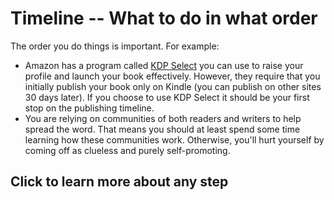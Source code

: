 # Timeline -- What to do in what order

The order you do things is important. For example:

* Amazon has a program called [KDP Select](https://kdp.amazon.com/select) you can use to 
raise your profile and launch your book effectively. However, they require that you
initially publish your book only on Kindle (you can publish on other sites 30 days later). 
If you choose to use KDP Select it should be your first stop on the publishing timeline.
* You are relying on communities of both readers and writers to help spread the word. 
That means you should at least spend some time learning how these communities work.
Otherwise, you'll hurt yourself by coming off as clueless and purely self-promoting.

## Click to learn more about any step
<link href="https://cdnjs.cloudflare.com/ajax/libs/vis/4.17.0/vis-timeline-graph2d.min.css" rel="stylesheet" type="text/css" />

<script
  src="https://cdnjs.cloudflare.com/ajax/libs/vis/4.17.0/vis.js"
  crossorigin="anonymous"></script>

<div id="visualization"></div>

<script type="text/javascript">
  // DOM element where the Timeline will be attached
  var container = document.getElementById('visualization');
  var date = new Date()
  var m = date.getMonth()
  var d = date.getDate()
  var y = date.getFullYear()

  // Create a DataSet (allows two way data-binding)
  var items = new vis.DataSet([
    {id: 1, content: 'Finish novel',          start: '2017-01-01'},
    {id: 2, content: '<a href="about">Proofread</a>',             start: '2017-01-02'},
    {id: 3, content: 'Press release',         start: '2017-01-03'},
    {id: 4, content: 'Tweet 1-3 times/week',  start: '2017-01-04', end: '2017-01-30'}
    /*
    {id: 1, content: 'Finish novel', start: y + '-' + m + '-' + d },
    {id: 2, content: 'Proofread', start: y + '-' + m + '-' + (d + 1) },
    {id: 3, content: 'Press release', start: y + '-' + m + '-' + (d + 2) }

    {id: 2, content: 'item 2', start: y + '-' + m + '-' + d },
    {id: 3, content: 'item 3', start: '2014-04-18'},
    {id: 4, content: 'item 4', start: '2014-04-16', end: '2014-04-19'},
    {id: 5, content: 'item 5', start: '2014-04-25'},
    {id: 6, content: 'item 6', start: '2014-04-27', type: 'point'}
    */
  ]);

  // Configuration for the Timeline
  var options = {};

  // Create a Timeline
  var timeline = new vis.Timeline(container, items, options);
</script>
